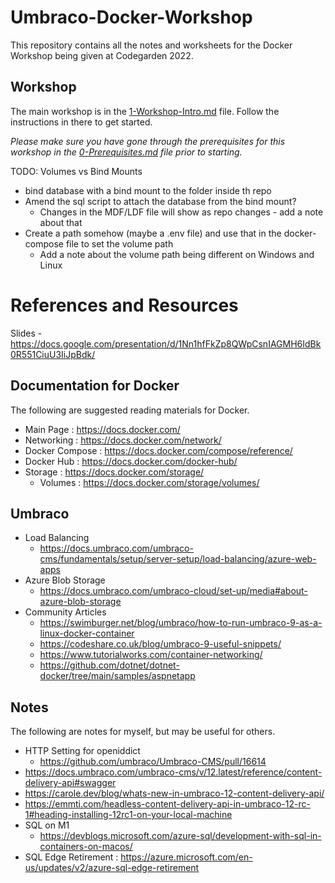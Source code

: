 # Umbraco-Docker-Workshop

This repository contains all the notes and worksheets for the Docker Workshop being given at Codegarden 2022.

## Workshop

The main workshop is in the [1-Workshop-Intro.md](/1-Workshop-Intro.md) file. Follow the instructions in there to get started.

*Please make sure you have gone through the prerequisites for this workshop in the [0-Prerequisites.md](/0-Prerequisites.md) file prior to starting.*


TODO: Volumes vs Bind Mounts
 - bind database with a bind mount to the folder inside th repo
 - Amend the sql script to attach the database from the bind mount?
    - Changes in the MDF/LDF file will show as repo changes - add a note about that
 - Create a path somehow (maybe a .env file) and use that in the docker-compose file to set the volume path
    - Add a note about the volume path being different on Windows and Linux
    



# References and Resources
Slides - https://docs.google.com/presentation/d/1Nn1hfFkZp8QWpCsnIAGMH6IdBk0R551CiuU3IiJpBdk/

## Documentation for Docker

The following are suggested reading materials for Docker.

- Main Page : https://docs.docker.com/
- Networking : https://docs.docker.com/network/
- Docker Compose : https://docs.docker.com/compose/reference/
- Docker Hub : https://docs.docker.com/docker-hub/
- Storage : https://docs.docker.com/storage/
    - Volumes : https://docs.docker.com/storage/volumes/

## Umbraco

- Load Balancing
    - https://docs.umbraco.com/umbraco-cms/fundamentals/setup/server-setup/load-balancing/azure-web-apps
- Azure Blob Storage 
    - https://docs.umbraco.com/umbraco-cloud/set-up/media#about-azure-blob-storage
- Community Articles
    - https://swimburger.net/blog/umbraco/how-to-run-umbraco-9-as-a-linux-docker-container
    - https://codeshare.co.uk/blog/umbraco-9-useful-snippets/    
    - https://www.tutorialworks.com/container-networking/
    - https://github.com/dotnet/dotnet-docker/tree/main/samples/aspnetapp


## Notes

The following are notes for myself, but may be useful for others.
- HTTP Setting for openiddict
    - https://github.com/umbraco/Umbraco-CMS/pull/16614
- https://docs.umbraco.com/umbraco-cms/v/12.latest/reference/content-delivery-api#swagger
- https://carole.dev/blog/whats-new-in-umbraco-12-content-delivery-api/
- https://emmti.com/headless-content-delivery-api-in-umbraco-12-rc-1#heading-installing-12rc1-on-your-local-machine
- SQL on M1
    - https://devblogs.microsoft.com/azure-sql/development-with-sql-in-containers-on-macos/
- SQL Edge Retirement : https://azure.microsoft.com/en-us/updates/v2/azure-sql-edge-retirement